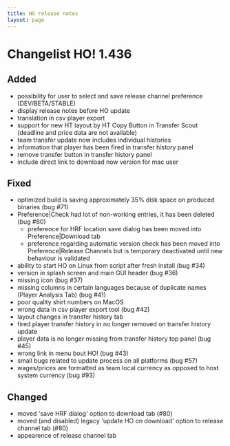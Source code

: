 ```yaml
---
title: HO release notes
layout: page
---
```


Changelist HO! 1.436
====================

## Added
- possibility for user to select and save release channel preference (DEV/BETA/STABLE)
- display release notes before HO update
- translation in csv player export
- support for new HT layout by HT Copy Button in Transfer Scout (deadline and price data are not available)
- team transfer update now includes individual histories
- information that player has been fired in transfer history panel
- remove transfer button in transfer history panel
- include direct link to download now version for mac user

## Fixed
- optimized build is saving approximately 35% disk space on produced binaries (bug #71)
- Preference|Check had lot of non-working entries, it has been deleted (bug #80)
    - preference for HRF location save dialog has been moved into Preference|Download tab
    - preference regarding automatic version check has been moved  into Preference|Release Channels
      but is temporary deactivated until new behaviour is validated
- ability to start HO on Linux from script after fresh install (bug #34)
- version in splash screen and main GUI header (bug #36)
- missing icon (bug #37)
- missing columns in certain languages because of duplicate names (Player Analysis Tab) (bug #41)
- poor quality shirt numbers on MacOS
- wrong data in csv player export tool  (bug #42)
- layout changes in transfer history tab
- fired player transfer history in no longer removed on transfer history update
- player data is no longer missing from transfer history top panel  (bug #45)
- wrong link in menu bout HO!  (bug #43)
- small bugs related to update process on all platforms (bug #57)
- wages/prices are formatted as team local currency as opposed to host system currency (bug #93)

## Changed
- moved 'save HRF dialog' option to download tab (#80)
- moved (and disabled) legacy 'update HO on download' option to release channel tab (#80)
- appearence of release channel tab


